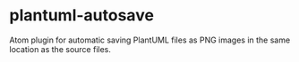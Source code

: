 # plantuml-autosave

Atom plugin for automatic saving PlantUML files as PNG images in the same location as the source files.
